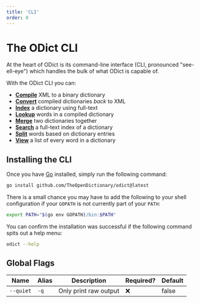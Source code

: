 ```yaml
---
title: 'CLI'
order: 0
---
```


# The ODict CLI

At the heart of ODict is its command-line interface (CLI, pronounced "see-ell-eye") which handles the bulk of what ODict is capable of. 

With the ODict CLI you can:
- [**Compile**](cli/compile) XML to a binary dictionary
- [**Convert**](cli/dump) compiled dictionaries _back_ to XML
- [**Index**](cli/index) a dictionary using full-text
- [**Lookup**](cli/lookup) words in a compiled dictionary
- [**Merge**](cli/merge) two dictionaries together
- [**Search**](cli/search) a full-text index of a dictionary
- [**Split**](cli/split) words based on dictionary entries
- [**View**](cli/lexicon) a list of every word in a dictionary

## Installing the CLI

Once you have [Go](https://go.dev) installed, simply run the following command:

```bash
go install github.com/TheOpenDictionary/odict@latest
```

There is a small chance you may have to add the following to your shell configuration if your `GOPATH` is not currently part of your `PATH`:

```bash
export PATH="$(go env GOPATH)/bin:$PATH"
```

You can confirm the installation was successful if the following command spits out a help menu:

```bash
odict --help
```

## Global Flags

| Name      | Alias | Description           | Required? | Default |
| --------- | ----- | --------------------- | --------- | ------- |
| `--quiet` | `-q`  | Only print raw output | ❌         | false   |

